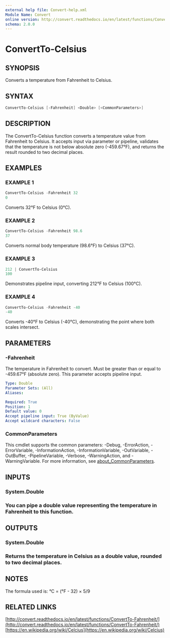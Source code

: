 ```yaml
---
external help file: Convert-help.xml
Module Name: Convert
online version: http://convert.readthedocs.io/en/latest/functions/ConvertTo-Fahrenheit/
schema: 2.0.0
---
```


# ConvertTo-Celsius

## SYNOPSIS

Converts a temperature from Fahrenheit to Celsius.

## SYNTAX

```powershell
ConvertTo-Celsius [-Fahrenheit] <Double> [<CommonParameters>]
```

## DESCRIPTION

The ConvertTo-Celsius function converts a temperature value from Fahrenheit to Celsius.
It accepts input via parameter or pipeline, validates that the temperature is not below absolute zero
(-459.67°F), and returns the result rounded to two decimal places.

## EXAMPLES

### EXAMPLE 1
```powershell
ConvertTo-Celsius -Fahrenheit 32
0
```

Converts 32°F to Celsius (0°C).

### EXAMPLE 2

```powershell
ConvertTo-Celsius -Fahrenheit 98.6
37
```

Converts normal body temperature (98.6°F) to Celsius (37°C).

### EXAMPLE 3

```powershell
212 | ConvertTo-Celsius
100
```

Demonstrates pipeline input, converting 212°F to Celsius (100°C).

### EXAMPLE 4

```powershell
ConvertTo-Celsius -Fahrenheit -40
-40
```

Converts -40°F to Celsius (-40°C), demonstrating the point where both scales intersect.

## PARAMETERS

### -Fahrenheit

The temperature in Fahrenheit to convert.
Must be greater than or equal to -459.67°F (absolute zero).
This parameter accepts pipeline input.

```yaml
Type: Double
Parameter Sets: (All)
Aliases:

Required: True
Position: 1
Default value: 0
Accept pipeline input: True (ByValue)
Accept wildcard characters: False
```

### CommonParameters

This cmdlet supports the common parameters: -Debug, -ErrorAction, -ErrorVariable, -InformationAction, -InformationVariable, -OutVariable, -OutBuffer, -PipelineVariable, -Verbose, -WarningAction, and -WarningVariable. For more information, see [about_CommonParameters](http://go.microsoft.com/fwlink/?LinkID=113216).

## INPUTS

### System.Double

### You can pipe a double value representing the temperature in Fahrenheit to this function.

## OUTPUTS

### System.Double

### Returns the temperature in Celsius as a double value, rounded to two decimal places.

## NOTES

The formula used is: °C = (°F - 32) × 5/9

## RELATED LINKS

[http://convert.readthedocs.io/en/latest/functions/ConvertTo-Fahrenheit/](http://convert.readthedocs.io/en/latest/functions/ConvertTo-Fahrenheit/)
[https://en.wikipedia.org/wiki/Celcius](https://en.wikipedia.org/wiki/Celcius)
